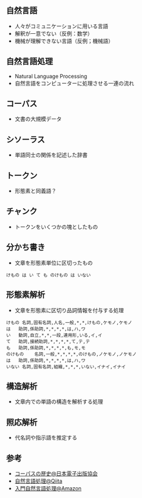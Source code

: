 ## 自然言語
- 人々がコミュニケーションに用いる言語
- 解釈が一意でない（反例：数学）
- 機械が理解できない言語（反例；機械語）

## 自然言語処理
- Natural Language Processing
- 自然言語をコンピューターに処理させる一連の流れ

## コーパス
- 文書の大規模データ

## シソーラス
- 単語同士の関係を記述した辞書

## トークン
- 形態素と同義語？

## チャンク
- トークンをいくつかの塊としたもの


## 分かち書き
- 文章を形態素単位に区切ったもの
```
けもの は い て も のけもの は いない
```

## 形態素解析
- 文章を形態素に区切り品詞情報を付与する処理

```
けもの	名詞,固有名詞,人名,一般,*,*,けもの,ケモノ,ケモノ
は	助詞,係助詞,*,*,*,*,は,ハ,ワ
い	動詞,自立,*,*,一段,連用形,いる,イ,イ
て	助詞,接続助詞,*,*,*,*,て,テ,テ
も	助詞,係助詞,*,*,*,*,も,モ,モ
のけもの	名詞,一般,*,*,*,*,のけもの,ノケモノ,ノケモノ
は	助詞,係助詞,*,*,*,*,は,ハ,ワ
いない	名詞,固有名詞,組織,*,*,*,いない,イナイ,イナイ
```

## 構造解析
- 文章内での単語の構造を解析する処理

## 照応解析
- 代名詞や指示語を推定する

## 参考
- [コーパスの歴史@日本電子出版協会](http://www.jepa.or.jp/ebookpedia/201612_3301/)
- [自然言語処理@Qiita](https://qiita.com/yura/items/6c1481ca652d3d131e47#%E6%A7%8B%E6%96%87%E8%A7%A3%E6%9E%90%E5%99%A8)
- [入門自然言語処理@Amazon](https://www.amazon.co.jp/%E5%85%A5%E9%96%80-%E8%87%AA%E7%84%B6%E8%A8%80%E8%AA%9E%E5%87%A6%E7%90%86-Steven-Bird/dp/4873114705)


